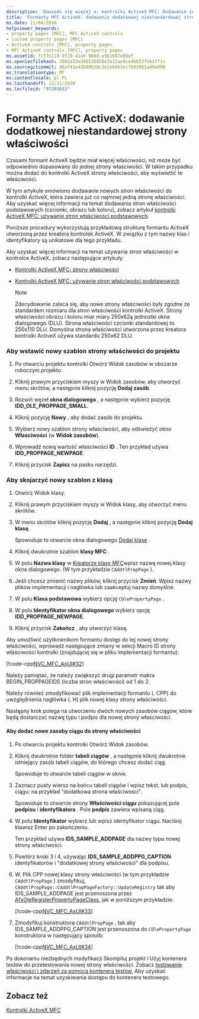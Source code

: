 ```yaml
---
description: 'Dowiedz się więcej o: kontrolki ActiveX MFC: Dodawanie innej niestandardowej strony właściwości'
title: 'Formanty MFC ActiveX: dodawanie dodatkowej niestandardowej strony właściwości'
ms.date: 11/04/2016
helpviewer_keywords:
- property pages [MFC], MFC ActiveX controls
- custom property pages [MFC]
- ActiveX controls [MFC], property pages
- MFC ActiveX controls [MFC], property pages
ms.assetid: fcf7e119-9f29-41a9-908d-e9b1607e08af
ms.openlocfilehash: 3802a32ed86536850e3a15ae9ce4bb53feb1ff1c
ms.sourcegitcommit: d6af41e42699628c3e2e6063ec7b03931a49a098
ms.translationtype: MT
ms.contentlocale: pl-PL
ms.lasthandoff: 12/11/2020
ms.locfileid: "97203032"
---
```

# <a name="mfc-activex-controls-adding-another-custom-property-page"></a>Formanty MFC ActiveX: dodawanie dodatkowej niestandardowej strony właściwości

Czasami formant ActiveX będzie miał więcej właściwości, niż może być odpowiednio dopasowany do jednej strony właściwości. W takim przypadku można dodać do kontrolki ActiveX strony właściwości, aby wyświetlić te właściwości.

W tym artykule omówiono dodawanie nowych stron właściwości do kontrolki ActiveX, która zawiera już co najmniej jedną stronę właściwości. Aby uzyskać więcej informacji na temat dodawania stron właściwości podstawowych (czcionki, obrazu lub koloru), zobacz artykuł [kontrolki ActiveX MFC: używanie stron właściwości podstawowych](mfc-activex-controls-using-stock-property-pages.md).

Poniższe procedury wykorzystują przykładową strukturę formantu ActiveX utworzoną przez kreatora kontrolek ActiveX. W związku z tym nazwy klas i identyfikatory są unikatowe dla tego przykładu.

Aby uzyskać więcej informacji na temat używania stron właściwości w kontrolce ActiveX, zobacz następujące artykuły:

- [Kontrolki ActiveX MFC: strony właściwości](mfc-activex-controls-property-pages.md)

- [Kontrolki ActiveX MFC: używanie stron właściwości podstawowych](mfc-activex-controls-using-stock-property-pages.md)

    > [!NOTE]
    >  Zdecydowanie zaleca się, aby nowe strony właściwości były zgodne ze standardem rozmiaru dla stron właściwości kontrolki ActiveX. Strony właściwości obrazu i koloru miar miary 250x62ą jednostki okna dialogowego (DLU). Strona właściwości czcionki standardowej to 250x110 DLU. Domyślna strona właściwości utworzona przez kreatora kontrolki ActiveX używa standardu 250x62 DLU.

### <a name="to-insert-a-new-property-page-template-into-your-project"></a>Aby wstawić nowy szablon strony właściwości do projektu

1. Po otwarciu projektu kontrolki Otwórz Widok zasobów w obszarze roboczym projektu.

1. Kliknij prawym przyciskiem myszy w Widok zasobów, aby otworzyć menu skrótów, a następnie kliknij pozycję **Dodaj zasób**.

1. Rozwiń węzeł **okna dialogowego** , a następnie wybierz pozycję **IDD_OLE_PROPPAGE_SMALL**.

1. Kliknij pozycję **Nowy** , aby dodać zasób do projektu.

1. Wybierz nowy szablon strony właściwości, aby odświeżyć okno **Właściwości** (w **Widok zasobów**).

1. Wprowadź nową wartość właściwości **ID** . Ten przykład używa **IDD_PROPPAGE_NEWPAGE**.

1. Kliknij przycisk **Zapisz** na pasku narzędzi.

### <a name="to-associate-the-new-template-with-a-class"></a>Aby skojarzyć nowy szablon z klasą

1. Otwórz Widok klasy.

1. Kliknij prawym przyciskiem myszy w Widok klasy, aby otworzyć menu skrótów.

1. W menu skrótów kliknij pozycję **Dodaj** , a następnie kliknij pozycję **Dodaj klasę**.

   Spowoduje to otwarcie okna dialogowego [Dodaj klasę](../ide/adding-a-class-visual-cpp.md#add-class-dialog-box) .

1. Kliknij dwukrotnie szablon **klasy MFC** .

1. W polu **Nazwa klasy** w [Kreatorze klasy MFC](reference/mfc-add-class-wizard.md)wpisz nazwę nowej klasy okna dialogowego. (W tym przykładzie `CAddtlPropPage` ).

1. Jeśli chcesz zmienić nazwy plików, kliknij przycisk **Zmień**. Wpisz nazwy plików implementacji i nagłówka lub zaakceptuj nazwy domyślne.

1. W polu **Klasa podstawowa** wybierz opcję `COlePropertyPage` .

1. W polu **Identyfikator okna dialogowego** wybierz opcję **IDD_PROPPAGE_NEWPAGE**.

1. Kliknij przycisk **Zakończ** , aby utworzyć klasę.

Aby umożliwić użytkownikom formantu dostęp do tej nowej strony właściwości, wprowadź następujące zmiany w sekcji Macro ID strony właściwości kontrolki (znajdującej się w pliku implementacji formantu):

[!code-cpp[NVC_MFC_AxUI#32](codesnippet/cpp/mfc-activex-controls-adding-another-custom-property-page_1.cpp)]

Należy pamiętać, że należy zwiększyć drugi parametr makra BEGIN_PROPPAGEIDS (liczba stron właściwości) od 1 do 2.

Należy również zmodyfikować plik implementacji formantu (. CPP) do uwzględnienia nagłówka (. H) plik nowej klasy strony właściwości.

Następny krok polega na utworzeniu dwóch nowych zasobów ciągów, które będą dostarczać nazwę typu i podpis dla nowej strony właściwości.

#### <a name="to-add-new-string-resources-to-a-property-page"></a>Aby dodać nowe zasoby ciągu do strony właściwości

1. Po otwarciu projektu kontrolki Otwórz Widok zasobów.

1. Kliknij dwukrotnie folder **tabeli ciągów** , a następnie kliknij dwukrotnie istniejący zasób tabeli ciągów, do którego chcesz dodać ciąg.

   Spowoduje to otwarcie tabeli ciągów w oknie.

1. Zaznacz pusty wiersz na końcu tabeli ciągów i wpisz tekst, lub podpis, ciągu: na przykład "dodatkowa strona właściwości".

   Spowoduje to otwarcie strony **Właściwości ciągu** pokazującej pola **podpisu** i **identyfikatora** . Pole **podpis** zawiera wpisaną ciąg.

1. W polu **Identyfikator** wybierz lub wpisz identyfikator ciągu. Naciśnij klawisz Enter po zakończeniu.

   Ten przykład używa **IDS_SAMPLE_ADDPAGE** dla nazwy typu nowej strony właściwości.

1. Powtórz kroki 3 i 4, używając **IDS_SAMPLE_ADDPPG_CAPTION** identyfikatorów i "dodatkowej strony właściwości" dla podpisu.

1. W. Plik CPP nowej klasy strony właściwości (w tym przykładzie `CAddtlPropPage` ) zmodyfikuj, `CAddtlPropPage::CAddtlPropPageFactory::UpdateRegistry` tak aby IDS_SAMPLE_ADDPAGE jest przenoszona przez [AfxOleRegisterPropertyPageClass](reference/registering-ole-controls.md#afxoleregisterpropertypageclass), jak w poniższym przykładzie:

   [!code-cpp[NVC_MFC_AxUI#33](codesnippet/cpp/mfc-activex-controls-adding-another-custom-property-page_2.cpp)]

1. Zmodyfikuj konstruktora `CAddtlPropPage` , tak aby IDS_SAMPLE_ADDPPG_CAPTION jest przenoszona do `COlePropertyPage` konstruktora w następujący sposób:

   [!code-cpp[NVC_MFC_AxUI#34](codesnippet/cpp/mfc-activex-controls-adding-another-custom-property-page_3.cpp)]

Po dokonaniu niezbędnych modyfikacji Skompiluj projekt i Użyj kontenera testów do przetestowania nowej strony właściwości. Zobacz [testowanie właściwości i zdarzeń za pomocą kontenera testów,](testing-properties-and-events-with-test-container.md) Aby uzyskać informacje na temat uzyskiwania dostępu do kontenera testowego.

## <a name="see-also"></a>Zobacz też

[Kontrolki ActiveX MFC](mfc-activex-controls.md)
